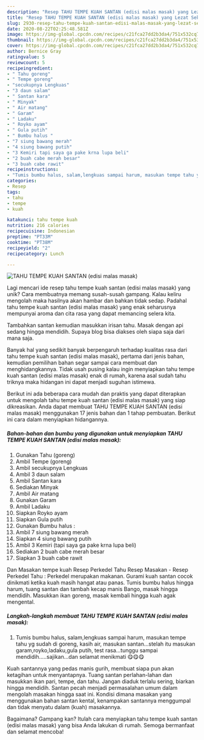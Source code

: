 ```yaml
---
description: "Resep TAHU TEMPE KUAH SANTAN (edisi malas masak) yang Lezat Sekali"
title: "Resep TAHU TEMPE KUAH SANTAN (edisi malas masak) yang Lezat Sekali"
slug: 2930-resep-tahu-tempe-kuah-santan-edisi-malas-masak-yang-lezat-sekali
date: 2020-08-22T02:25:48.581Z
image: https://img-global.cpcdn.com/recipes/c21fca27dd2b3da4/751x532cq70/tahu-tempe-kuah-santan-edisi-malas-masak-foto-resep-utama.jpg
thumbnail: https://img-global.cpcdn.com/recipes/c21fca27dd2b3da4/751x532cq70/tahu-tempe-kuah-santan-edisi-malas-masak-foto-resep-utama.jpg
cover: https://img-global.cpcdn.com/recipes/c21fca27dd2b3da4/751x532cq70/tahu-tempe-kuah-santan-edisi-malas-masak-foto-resep-utama.jpg
author: Bernice Gray
ratingvalue: 5
reviewcount: 5
recipeingredient:
- " Tahu goreng"
- " Tempe goreng"
- "secukupnya Lengkuas"
- "3 daun salam"
- " Santan kara"
- " Minyak"
- " Air matang"
- " Garam"
- " Ladaku"
- " Royko ayam"
- " Gula putih"
- " Bumbu halus "
- "7 siung bawang merah"
- "4 siung bawang putih"
- "3 Kemiri tapi saya ga pake krna lupa beli"
- "2 buah cabe merah besar"
- "3 buah cabe rawit"
recipeinstructions:
- "Tumis bumbu halus, salam,lengkuas sampai harum, masukan tempe tahu yg sudah di goreng, kasih air, masukan santan...stelah itu masukan garam,royko,ladaku,gula putih, test rasa...tunggu sampai mendidih.....sajikan...dan selamat menikmati 😋😋😋"
categories:
- Resep
tags:
- tahu
- tempe
- kuah

katakunci: tahu tempe kuah 
nutrition: 216 calories
recipecuisine: Indonesian
preptime: "PT33M"
cooktime: "PT38M"
recipeyield: "2"
recipecategory: Lunch

---
```



![TAHU TEMPE KUAH SANTAN (edisi malas masak)](https://img-global.cpcdn.com/recipes/c21fca27dd2b3da4/751x532cq70/tahu-tempe-kuah-santan-edisi-malas-masak-foto-resep-utama.jpg)

Lagi mencari ide resep tahu tempe kuah santan (edisi malas masak) yang unik? Cara membuatnya memang susah-susah gampang. Kalau keliru mengolah maka hasilnya akan hambar dan bahkan tidak sedap. Padahal tahu tempe kuah santan (edisi malas masak) yang enak seharusnya mempunyai aroma dan cita rasa yang dapat memancing selera kita.

Tambahkan santan kemudian masukkan irisan tahu. Masak dengan api sedang hingga mendidih. Supaya blog bisa diakses oleh siapa saja dari mana saja.

Banyak hal yang sedikit banyak berpengaruh terhadap kualitas rasa dari tahu tempe kuah santan (edisi malas masak), pertama dari jenis bahan, kemudian pemilihan bahan segar sampai cara membuat dan menghidangkannya. Tidak usah pusing kalau ingin menyiapkan tahu tempe kuah santan (edisi malas masak) enak di rumah, karena asal sudah tahu triknya maka hidangan ini dapat menjadi suguhan istimewa.


Berikut ini ada beberapa cara mudah dan praktis yang dapat diterapkan untuk mengolah tahu tempe kuah santan (edisi malas masak) yang siap dikreasikan. Anda dapat membuat TAHU TEMPE KUAH SANTAN (edisi malas masak) menggunakan 17 jenis bahan dan 1 tahap pembuatan. Berikut ini cara dalam menyiapkan hidangannya.

<!--inarticleads1-->

##### Bahan-bahan dan bumbu yang digunakan untuk menyiapkan TAHU TEMPE KUAH SANTAN (edisi malas masak):

1. Gunakan  Tahu (goreng)
1. Ambil  Tempe (goreng)
1. Ambil secukupnya Lengkuas
1. Ambil 3 daun salam
1. Ambil  Santan kara
1. Sediakan  Minyak
1. Ambil  Air matang
1. Gunakan  Garam
1. Ambil  Ladaku
1. Siapkan  Royko ayam
1. Siapkan  Gula putih
1. Gunakan  Bumbu halus :
1. Ambil 7 siung bawang merah
1. Siapkan 4 siung bawang putih
1. Ambil 3 Kemiri (tapi saya ga pake krna lupa beli)
1. Sediakan 2 buah cabe merah besar
1. Siapkan 3 buah cabe rawit


Dan Masakan tempe kuah Resep Perkedel Tahu Resep Masakan - Resep Perkedel Tahu : Perkedel merupakan makanan. Gurami kuah santan cocok dinikmati ketika kuah masih hangat atau panas. Tumis bumbu halus hingga harum, tuang santan dan tambah kecap manis Bango, masak hingga mendidih. Masukkan ikan goreng, masak kembali hingga kuah agak mengental. 

<!--inarticleads2-->

##### Langkah-langkah membuat TAHU TEMPE KUAH SANTAN (edisi malas masak):

1. Tumis bumbu halus, salam,lengkuas sampai harum, masukan tempe tahu yg sudah di goreng, kasih air, masukan santan...stelah itu masukan garam,royko,ladaku,gula putih, test rasa...tunggu sampai mendidih.....sajikan...dan selamat menikmati 😋😋😋


Kuah santannya yang pedas manis gurih, membuat siapa pun akan ketagihan untuk menyantapnya. Tuang santan perlahan-lahan dan masukkan ikan pari, tempe, dan tahu. Jangan diaduk terlalu sering, biarkan hingga mendidih. Santan pecah menjadi permasalahan umum dalam mengolah masakan hingga saat ini. Kondisi dimana masakan yang menggunakan bahan santan kental, kenampakan santannya menggumpal dan tidak menyatu dalam (kuah) masakannya. 

Bagaimana? Gampang kan? Itulah cara menyiapkan tahu tempe kuah santan (edisi malas masak) yang bisa Anda lakukan di rumah. Semoga bermanfaat dan selamat mencoba!
